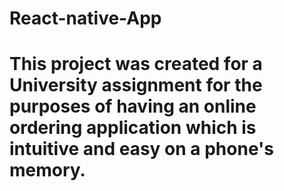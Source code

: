 # React-native-App

# This project was created for a University assignment for the purposes of having an online ordering application which is intuitive and easy on a phone's memory.
